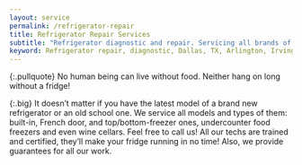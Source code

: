 ```yaml
---
layout: service
permalink: /refrigerator-repair
title: Refrigerator Repair Services
subtitle: "Refrigerator diagnostic and repair. Servicing all brands of refrigerators. We work in San Francisco."
keyword: Refrigerator repair, diagnostic, Dallas, TX, Arlington, Irving, Denton, Lewisville, Plano, Carrollton, Frisco, Keller, Grapevine, Bedford, Euless, Southlake, Lake Dallas, Roanoke, Argyle, Hebron, Richardson, Corinth, Lantana, Copper Canyon, Highland Village, Double Oak, Watauga, Melody Hills, Richland Hills, North Richland Hills, Haltom City, Blue Mound
---
```


{:.pullquote}
No human being can live without food. Neither hang on long without a fridge!

{:.big}
It doesn’t matter if you have the latest model of a brand new refrigerator or an old school one. We service all models and types of them: built-in, French door, and top/bottom-freezer ones, undercounter food freezers and even wine cellars. Feel free to call us! All our techs are trained and certified, they’ll make your fridge running in no time! Also, we provide guarantees for all our work. 